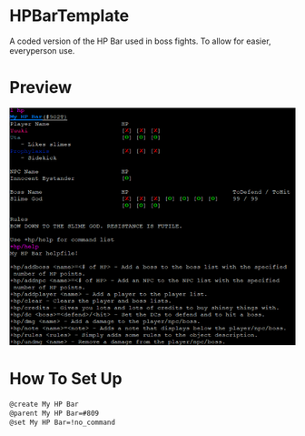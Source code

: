 # HPBarTemplate
 A coded version of the HP Bar used in boss fights. To allow for easier, everyperson use.
 
# Preview
![Example of the HP Bar in use](Preview2.png "HP Bar Preview")

# How To Set Up
    @create My HP Bar
    @parent My HP Bar=#809
    @set My HP Bar=!no_command